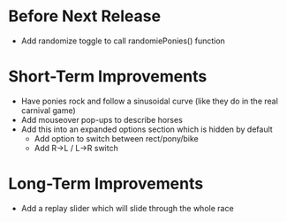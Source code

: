 Before Next Release
===================
- Add randomize toggle to call randomiePonies() function

Short-Term Improvements
=======================
- Have ponies rock and follow a sinusoidal curve (like they do in the real
  carnival game)
- Add mouseover pop-ups to describe horses
- Add this into an expanded options section which is hidden by default
    - Add option to switch between rect/pony/bike
    - Add R->L / L->R switch

Long-Term Improvements
======================
- Add a replay slider which will slide through the whole race

